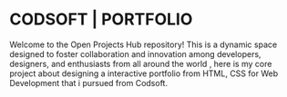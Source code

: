 # CODSOFT | PORTFOLIO

Welcome to the Open Projects Hub repository! This is a dynamic space designed to foster collaboration and innovation among developers, designers, and enthusiasts from all around the world , here is my core project about designing a interactive portfolio from HTML, CSS for Web Development that i pursued from Codsoft.
